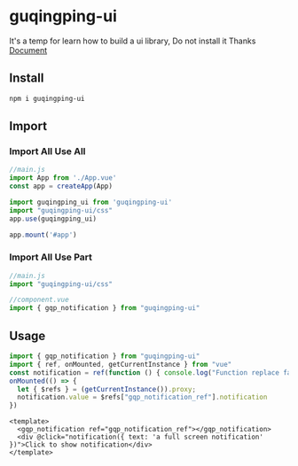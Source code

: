 # guqingping-ui
It's a temp for learn how to build a ui library, Do not install it Thanks<br>
[Document](https://guqingping.github.io/guqingping-ui/en/)

## Install
```sh
npm i guqingping-ui
```

## Import
### Import All Use All
```js
//main.js
import App from './App.vue'
const app = createApp(App)

import guqingping_ui from 'guqingping-ui'
import "guqingping-ui/css"
app.use(guqingping_ui)

app.mount('#app')
```

### Import All Use Part
```js
//main.js
import "guqingping-ui/css"

//component.vue
import { gqp_notification } from "guqingping-ui"
```

## Usage
```js
import { gqp_notification } from "guqingping-ui"
import { ref, onMounted, getCurrentInstance } from "vue"
const notification = ref(function () { console.log("Function replace failed") })
onMounted(() => {
  let { $refs } = (getCurrentInstance()).proxy;
  notification.value = $refs["gqp_notification_ref"].notification
})
```
```vue
<template>
  <gqp_notification ref="gqp_notification_ref"></gqp_notification>
  <div @click="notification({ text: 'a full screen notification' })">Click to show notification</div>
</template>
```

